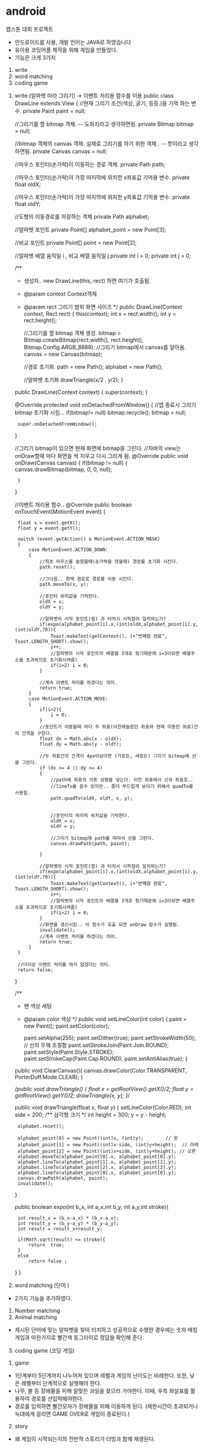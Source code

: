 # android

캡스톤 대회 프로젝트
- 안드로이드를 사용, 개발 언어는 JAVA로 하였습니다
- 유아용 코딩어플 제작을 위해 게임을 만들었다.
- 기능은 크게 3가지
1) write
2) word matching
3) coding game

1. write (알파벳 따라 그리기)
-> 이벤트 처리용 함수를 이용 
public class DrawLine extends View
{
    //현재 그리기 조건(색상, 굵기, 등등.)을 기억 하는 변수.
    private Paint paint = null;

    //그리기를 할 bitmap 객체. -- 도화지라고 생각하면됨.
    private Bitmap bitmap = null;

    //bitmap 객체의 canvas 객체. 실제로 그리기를 하기 위한 객체.. -- 붓이라고 생각하면됨.
    private Canvas  canvas = null;

    //마우스 포인터(손가락)이 이동하는 경로 객체.
    private Path    path;

    //마우스 포인터(손가락)이 가장 마지막에 위치한 x좌표값 기억용 변수.
    private float   oldX;

    //마우스 포인터(손가락)이 가장 마지막에 위치한 y좌표값 기억용 변수.
    private float   oldY;

    //도형의 이동경로를 저장하는 객체
    private Path alphabet;

    //알파벳 포인트
    private Point[] alphabet_point = new Point[3];

    //비교 포인트
    private Point[] point = new Point[2];

    //알파벳 배열 움직일 i , 비교 배열 움직일 j
    private int i = 0;
    private int j = 0;
    
    /**
     * 생성자.. new DrawLine(this, rect) 하면 여기가 호출됨.
     * @param context   Context객체
     * @param rect      그리기 범위 화면 사이즈
     */
    public DrawLine(Context context, Rect rect)
    {
        this(context);
        int x = rect.width();
        int y = rect.height();

        //그리기를 할 bitmap 객체 생성.
        bitmap = Bitmap.createBitmap(rect.width(), rect.height(),
                Bitmap.Config.ARGB_8888);
        //그리기 bitmap에서 canvas를 알아옴.
        canvas = new Canvas(bitmap);

        //경로 초기화.
        path = new Path();
        alphabet = new Path();

        //알파벳 초기화
        drawTriangle(x/2 , y/2);
    }

    public DrawLine(Context context)
    {
        super(context);
    }

    @Override
    protected void onDetachedFromWindow()
    {
        //앱 종료시 그리기 bitmap 초기화 시킴...
        if(bitmap!= null) bitmap.recycle();
        bitmap = null;

        super.onDetachedFromWindow();
    }

    //그리기 bitmap이 있으면 현재 화면에 bitmap을 그린다.
    //자바의 view는 onDraw할때 마다 화면을 싹 지우고 다시 그리게 됨.
    @Override
    public void onDraw(Canvas canvas)
    {
        if(bitmap != null)
        {
            canvas.drawBitmap(bitmap, 0, 0, null);

        }
    }

    //이벤트 처리용 함수..
    @Override
    public boolean onTouchEvent(MotionEvent event)
    {

        float x = event.getX();
        float y = event.getY();

        switch (event.getAction() & MotionEvent.ACTION_MASK)
        {
            case MotionEvent.ACTION_DOWN:
            {
                //최초 마우스를 눌렀을때(손가락을 댓을때) 경로를 초기화 시킨다.
                path.reset();

                //그다음.. 현재 경로로 경로를 이동 시킨다.
                path.moveTo(x, y);

                //포인터 위치값을 기억한다.
                oldX = x;
                oldY = y;

                //알파벳의 시작 포인트(점) 과 터치시 시작점이 일치하는가?
                if(expo(alphabet_point[i].x,(int)oldX,alphabet_point[i].y,(int)oldY,70)){
                    Toast.makeText(getContext(), i+"번째점 완료", Toast.LENGTH_SHORT).show();
                    i++;
                    //알파벳의 시작 포인트의 배열을 3개로 줬기때문에 i=3이되면 배열주소를 초과하므로 초기화시켜줌)
                    if(i>2) i = 0;
                }

                //계속 이벤트 처리를 하겠다는 의미.
                return true;
            }
            case MotionEvent.ACTION_MOVE:
            {
                if(i>2){
                    i = 0;
                }
                //포인트가 이동될때 마다 두 좌표(이전에눌렀던 좌표와 현재 이동한 좌료)간의 간격을 구한다.
                float dx = Math.abs(x - oldX);
                float dy = Math.abs(y - oldY);

                //두 좌표간의 간격이 4px이상이면 (가로든, 세로든) 그리기 bitmap에 선을 그린다.
                if (dx >= 4 || dy >= 4)
                {
                    //path에 좌표의 이동 상황을 넣는다. 이전 좌표에서 신규 좌표로..
                    //lineTo를 쓸수 있지만.. 좀더 부드럽게 보이기 위해서 quadTo를 사용함.
                    path.quadTo(oldX, oldY, x, y);


                    //포인터의 마지막 위치값을 기억한다.
                    oldX = x;
                    oldY = y;

                    //그리기 bitmap에 path를 따라서 선을 그린다.
                    canvas.drawPath(path, paint);

                }

                //알파벳의 시작 포인트(점) 과 터치시 시작점이 일치하는가?
                if(expo(alphabet_point[i].x,(int)oldX,alphabet_point[i].y,(int)oldY,70)){
                    Toast.makeText(getContext(), i+"번째점 완료", Toast.LENGTH_SHORT).show();
                    i++;
                    //알파벳의 시작 포인트의 배열을 3개로 줬기때문에 i=3이되면 배열주소를 초과하므로 초기화시켜줌)
                    if(i>2) i = 0;
                }
                //화면을 갱신시킴.. 이 함수가 호출 되면 onDraw 함수가 실행됨.
                invalidate();
                //계속 이벤트 처리를 하겠다는 의미.
                return true;
            }
        }

        //더이상 이벤트 처리를 하지 않겠다는 의미.
        return false;
    }

    /**
     * 펜 색상 세팅
     * @param color 색상
     */
    public void setLineColor(int color)
    {
        paint = new Paint();
        paint.setColor(color);

        paint.setAlpha(255);
        paint.setDither(true);
        paint.setStrokeWidth(50); // 선의 두께 조절함
        paint.setStrokeJoin(Paint.Join.ROUND);
        paint.setStyle(Paint.Style.STROKE);
        paint.setStrokeCap(Paint.Cap.ROUND);
        paint.setAntiAlias(true);
    }

    public void ClearCanvas(){
        canvas.drawColor(Color.TRANSPARENT, PorterDuff.Mode.CLEAR);
    }


    /*public void drawTriangle() {
        float x = getRootView().getX()/2;
        float y = getRootView().getY()/2;
        drawTriangle(x, y);
    }*/

    public void drawTriangle(float x, float y) {
        setLineColor(Color.RED);
        int side = 200;  /** 삼각형 크기 */
        int height = 300;
        y = y - height;

        alphabet.reset();

        alphabet_point[0] = new Point((int)x, (int)y);        // 왼
        alphabet_point[1] = new Point((int)x-side, (int)y+height);  // 아래
        alphabet_point[2] = new Point((int)x+side, (int)y+height); // 오른
        alphabet.moveTo(alphabet_point[0].x, alphabet_point[0].y);
        alphabet.lineTo(alphabet_point[1].x, alphabet_point[1].y);
        alphabet.lineTo(alphabet_point[2].x, alphabet_point[2].y);
        alphabet.lineTo(alphabet_point[0].x, alphabet_point[0].y);
        canvas.drawPath(alphabet, paint);
        invalidate();

    }

    public boolean  expo(int b_x, int a_x,int b_y, int a_y,int stroke){

        int result_x = (b_x-a_x) * (b_x-a_x);
        int result_y = (b_y-a_y) * (b_y-a_y);
        int result = result_x+result_y;

        if(Math.sqrt(result) <= stroke){
            return  true;
        }
        else
            return false ;
    }
}

2. word matching (단어 )
- 2가지 기능을 추가하였다.
1) Number matching
2) Animal matching

- 제시된 단어에 맞는 알파벳을 찾아 터치하고 성공적으로 수행한 경우에는 숫자 매칭게임과 마찬가지로 빨간색 동그라미로 정답을 확인해 준다.

3. coding game (코딩 게임)
1) game
- 1단계부터 5단계까지 나누어져 있으며 레벨과 게임의 난이도는 비례한다. 또한, 낮은 레벨부터 단계적으로 실행해야 한다.
- 나무, 불 등 장애물을 피해 알맞은 과일을 찾으러 가야한다. 이때, 우측 화살표를 활용하여 경로를 선입력해야한다. 
- 경로를 입력하면 빨간모자가 장애물을 피해 이동하게 된다. (제한시간이 초과되거나 늑대에게 걸리면 GAME OVER로 게임이 종료된다.)

2) story
- 왜 게임이 시작되는지의 전반적 스토리가 더빙과 함께 재생된다.


